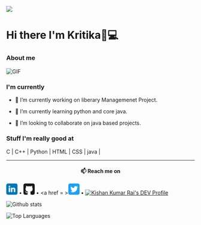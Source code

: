 ![](https://komarev.com/ghpvc/?username=Kritika10oct&color=47ccb3)

# Hi there I'm Kritika👋💻
### About me

<img align="center" alt="GIF" src="https://cdn.dribbble.com/users/331265/screenshots/2563218/digitalnomad.gif" width="900" height="400"/>

### I'm currently

- 🔭 I’m currently working on liberary Managemenet Project.
 
- 🌱 I’m currently learning python and core java.

- 👯 I’m looking to collaborate on java based projects.

### Stuff I'm really good at 

C | C++ | Python | HTML | CSS | java |

---

<h4 align='center'>📫 Reach me on</h4>

<p align='center'>

<a href = https://www.linkedin.com/in/kritika-kumari-6601761b0><img src=https://raw.githubusercontent.com/edent/SuperTinyIcons/master/images/svg/linkedin.svg height='30' weight='30'></a> • <a href = https://github.com/Kritika10oct><img src=https://raw.githubusercontent.com/edent/SuperTinyIcons/master/images/svg/github.svg height='30' weight='30'></a> • <a href = ><img src=https://raw.githubusercontent.com/edent/SuperTinyIcons/master/images/svg/twitter.svg height='30' weight='30'></a> • <a href=""><img src="https://d2fltix0v2e0sb.cloudfront.net/dev-badge.svg" alt="Kishan Kumar Rai's DEV Profile" height="30" width="30"></a></p>

![Github stats](https://github-readme-stats.vercel.app/api?username=kishanrajput23&theme=light&show_icons=true)

![Top Languages](https://github-readme-stats.vercel.app/api/top-langs/?username=kishanrajput23&layout=compact)


